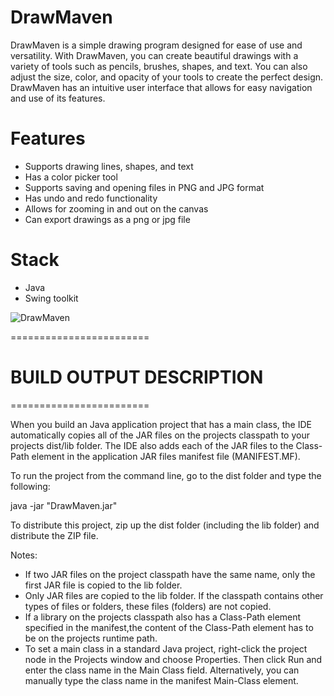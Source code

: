 # DrawMaven
DrawMaven is a simple drawing program designed for ease of use and versatility. With DrawMaven, you can create beautiful drawings with a variety of tools such as pencils, brushes, shapes, and text. You can also adjust the size, color, and opacity of your tools to create the perfect design. DrawMaven has an intuitive user interface that allows for easy navigation and use of its features.

# Features
- Supports drawing lines, shapes, and text
- Has a color picker tool
- Supports saving and opening files in PNG and JPG format
- Has undo and redo functionality
- Allows for zooming in and out on the canvas
- Can export drawings as a png or jpg file

# Stack
- Java
- Swing toolkit

![DrawMaven](https://user-images.githubusercontent.com/96448477/226243021-334245df-296e-4707-9f1f-3ff64dc4715b.gif)

========================
# BUILD OUTPUT DESCRIPTION
========================

When you build an Java application project that has a main class, the IDE
automatically copies all of the JAR
files on the projects classpath to your projects dist/lib folder. The IDE
also adds each of the JAR files to the Class-Path element in the application
JAR files manifest file (MANIFEST.MF).

To run the project from the command line, go to the dist folder and
type the following:

java -jar "DrawMaven.jar" 

To distribute this project, zip up the dist folder (including the lib folder)
and distribute the ZIP file.

Notes:

* If two JAR files on the project classpath have the same name, only the first
JAR file is copied to the lib folder.
* Only JAR files are copied to the lib folder.
If the classpath contains other types of files or folders, these files (folders)
are not copied.
* If a library on the projects classpath also has a Class-Path element
specified in the manifest,the content of the Class-Path element has to be on
the projects runtime path.
* To set a main class in a standard Java project, right-click the project node
in the Projects window and choose Properties. Then click Run and enter the
class name in the Main Class field. Alternatively, you can manually type the
class name in the manifest Main-Class element.

